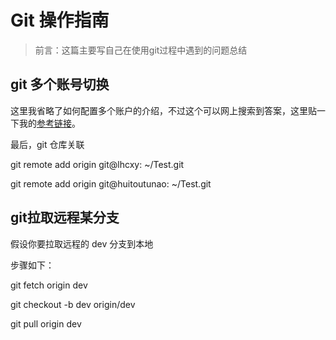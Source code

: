 # Git 操作指南

> 前言：这篇主要写自己在使用git过程中遇到的问题总结

## git 多个账号切换

这里我省略了如何配置多个账户的介绍，不过这个可以网上搜索到答案，这里贴一下我的[参考链接](https://www.jianshu.com/p/301afa16f471)。  

最后，git 仓库关联  

git remote add origin git@lhcxy: ~/Test.git  

git remote add origin git@huitoutunao: ~/Test.git

## git拉取远程某分支

假设你要拉取远程的 dev 分支到本地

步骤如下：  

git fetch origin dev  

git checkout -b dev origin/dev  

git pull origin dev